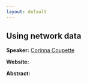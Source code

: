 ```yaml
---
layout: default
---
```


## Using network data

**Speaker:** [Corinna Coupette](https://www.coupette.io)

**Website:**

**Abstract:** 